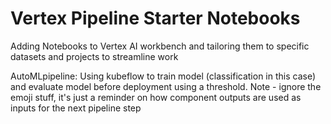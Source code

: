 # Vertex Pipeline Starter Notebooks

Adding Notebooks to Vertex AI workbench and tailoring them to specific datasets and projects to streamline work

AutoMLpipeline: Using kubeflow to train model (classification in this case) and evaluate model before deployment using a threshold.  Note - ignore the emoji stuff, it's just a reminder on how component outputs are used as inputs for the next pipeline step
